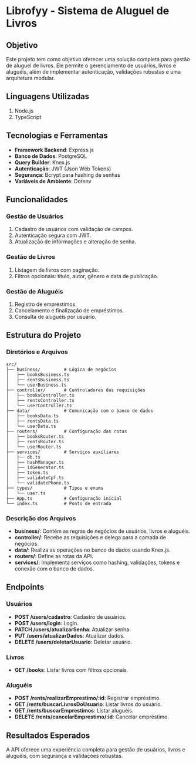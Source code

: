 # Librofyy - Sistema de Aluguel de Livros

## Objetivo

Este projeto tem como objetivo oferecer uma solução completa para gestão de aluguel de livros. Ele permite o gerenciamento de usuários, livros e aluguéis, além de implementar autenticação, validações robustas e uma arquitetura modular.

## Linguagens Utilizadas

1. Node.js
2. TypeScript

## Tecnologias e Ferramentas

- **Framework Backend**: Express.js
- **Banco de Dados**: PostgreSQL
- **Query Builder**: Knex.js
- **Autenticação**: JWT (Json Web Tokens)
- **Segurança**: Bcrypt para hashing de senhas
- **Variáveis de Ambiente**: Dotenv

## Funcionalidades

### Gestão de Usuários

1. Cadastro de usuários com validação de campos.
2. Autenticação segura com JWT.
3. Atualização de informações e alteração de senha.

### Gestão de Livros

1. Listagem de livros com paginação.
2. Filtros opcionais: título, autor, gênero e data de publicação.

### Gestão de Aluguéis

1. Registro de empréstimos.
2. Cancelamento e finalização de empréstimos.
3. Consulta de aluguéis por usuário.

## Estrutura do Projeto

### Diretórios e Arquivos

```plaintext
src/
├── business/         # Lógica de negócios
│   ├── booksBusiness.ts
│   ├── rentsBusiness.ts
│   └── userBusiness.ts
├── controller/       # Controladores das requisições
│   ├── booksController.ts
│   ├── rentsController.ts
│   └── userController.ts
├── data/             # Comunicação com o banco de dados
│   ├── booksData.ts
│   ├── rentsData.ts
│   └── userData.ts
├── routers/          # Configuração das rotas
│   ├── booksRouter.ts
│   ├── rentsRouter.ts
│   └── userRouter.ts
├── services/         # Serviços auxiliares
│   ├── db.ts
│   ├── hashManager.ts
│   ├── idGenerator.ts
│   ├── token.ts
│   ├── validateCpf.ts
│   └── validatePhone.ts
├── types/            # Tipos e enums
│   └── user.ts
├── App.ts            # Configuração inicial
└── index.ts          # Ponto de entrada
```

### Descrição dos Arquivos

- **business/**: Contém as regras de negócios de usuários, livros e aluguéis.
- **controller/**: Recebe as requisições e delega para a camada de negócios.
- **data/**: Realiza as operações no banco de dados usando Knex.js.
- **routers/**: Define as rotas da API.
- **services/**: Implementa serviços como hashing, validações, tokens e conexão com o banco de dados.

## Endpoints

### Usuários
- **POST /users/cadastro**: Cadastro de usuários.
- **POST /users/login**: Login.
- **PATCH /users/atualizarSenha**: Atualizar senha.
- **PUT /users/atualizarDados**: Atualizar dados.
- **DELETE /users/deletarUsuario**: Deletar usuário.

### Livros
- **GET /books**: Listar livros com filtros opcionais.

### Aluguéis
- **POST /rents/realizarEmprestimo/:id**: Registrar empréstimo.
- **GET /rents/buscarLivrosDoUsuario**: Listar livros do usuário.
- **GET /rents/buscarEmprestimos**: Listar aluguéis.
- **DELETE /rents/cancelarEmprestimo/:id**: Cancelar empréstimo.

## Resultados Esperados

A API oferece uma experiência completa para gestão de usuários, livros e aluguéis, com segurança e validações robustas.
